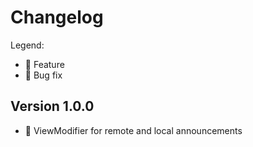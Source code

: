 # Changelog

Legend:
- 🚀 Feature
- 🐜 Bug fix

## Version 1.0.0 
- 🚀 ViewModifier for remote and local announcements
